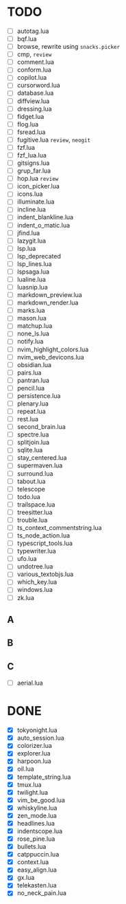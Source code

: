 # TODO
- [ ] autotag.lua
- [ ] bqf.lua
- [ ] browse, rewrite using `snacks.picker`
- [ ] cmp, `review`
- [ ] comment.lua
- [ ] conform.lua
- [ ] copilot.lua
- [ ] cursorword.lua
- [ ] database.lua
- [ ] diffview.lua
- [ ] dressing.lua
- [ ] fidget.lua
- [ ] flog.lua
- [ ] fsread.lua
- [ ] fugitive.lua `review`, `neogit`
- [ ] fzf.lua
- [ ] fzf_lua.lua
- [ ] gitsigns.lua
- [ ] grup_far.lua
- [ ] hop.lua `review`
- [ ] icon_picker.lua
- [ ] icons.lua
- [ ] illuminate.lua
- [ ] incline.lua
- [ ] indent_blankline.lua
- [ ] indent_o_matic.lua
- [ ] jfind.lua
- [ ] lazygit.lua
- [ ] lsp.lua
- [ ] lsp_deprecated 
- [ ] lsp_lines.lua
- [ ] lspsaga.lua
- [ ] lualine.lua
- [ ] luasnip.lua
- [ ] markdown_preview.lua
- [ ] markdown_render.lua
- [ ] marks.lua
- [ ] mason.lua
- [ ] matchup.lua
- [ ] none_ls.lua
- [ ] notify.lua
- [ ] nvim_highlight_colors.lua
- [ ] nvim_web_devicons.lua
- [ ] obsidian.lua
- [ ] pairs.lua
- [ ] pantran.lua
- [ ] pencil.lua
- [ ] persistence.lua
- [ ] plenary.lua
- [ ] repeat.lua
- [ ] rest.lua
- [ ] second_brain.lua
- [ ] spectre.lua
- [ ] splitjoin.lua
- [ ] sqlite.lua
- [ ] stay_centered.lua
- [ ] supermaven.lua
- [ ] surround.lua
- [ ] tabout.lua
- [ ] telescope
- [ ] todo.lua
- [ ] trailspace.lua
- [ ] treesitter.lua
- [ ] trouble.lua
- [ ] ts_context_commentstring.lua
- [ ] ts_node_action.lua
- [ ] typescript_tools.lua
- [ ] typewriter.lua
- [ ] ufo.lua
- [ ] undotree.lua
- [ ] various_textobjs.lua
- [ ] which_key.lua
- [ ] windows.lua
- [ ] zk.lua
## A 
## B
## C
- [ ] aerial.lua

# DONE

- [X] tokyonight.lua
- [X] auto_session.lua
- [X] colorizer.lua
- [X] explorer.lua
- [X] harpoon.lua
- [X] oil.lua
- [X] template_string.lua
- [X] tmux.lua
- [X] twilight.lua
- [X] vim_be_good.lua
- [X] whiskyline.lua
- [X] zen_mode.lua
- [x] headlines.lua
- [x] indentscope.lua
- [x] rose_pine.lua
- [X] bullets.lua
- [X] catppuccin.lua
- [X] context.lua
- [X] easy_align.lua
- [X] gx.lua
- [X] telekasten.lua
- [X] no_neck_pain.lua
